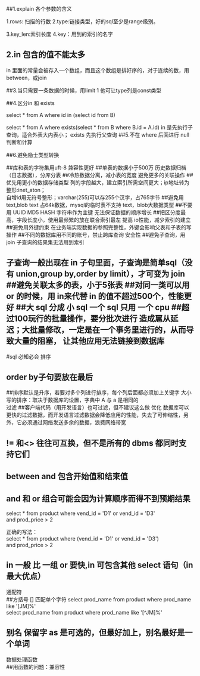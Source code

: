 ##1.explain 各个参数的含义

1.rows: 扫描的行数
2.type:链接类型，好的sql至少是range级别。

3.key_len:索引长度
4.key：用到的索引的名字

## 2.in 包含的值不能太多
in 里面的常量会被存入一个数组，而且这个数组是排好序的，对于连续的数，用between，或join

##3.当只需要一条数据的时候，用limit 1
他可让type列是const类型

##4.区分in 和 exists

select * from A where id in (select id from B)

select * from A where exists(select * from B  where B.id = A.id)
in 是先执行子查询，适合外表大内表小；
exists 先执行父查询
##5.不在 where 后面进行 null判断和计算

##6.避免隐士类型转换

##库和表的字符集用uft-8
兼容性更好
##单表的数据小于500万
历史数据归档（日志数据），分库分表
##冷热数据分离，减小表的宽度
避免更多的关联操作
##优先用更小的数据存储类型
列的字段越大，建立索引所需空间更大；ip地址转为整形:inet_aton；  
自增id用无符号整形；varchar(255)可以存255个汉字，占765字节
##避免用text,blob
text 占64k数据，mysql的临时表不支持 text，blob大数据类型
##不要用 UUID MD5 HASH 字符串作为主键
无法保证数据的顺序增长
##把区分度最高，字段长度小，使用最频繁的放在联合索引最左
提高 io性能，减少索引的建立
##避免用外键约束
在业务端实现数据的参照完整性，外键会影响父表和子表的写操作
##不同的数据库用不同的账号，禁止跨库查询
安全性
##避免子查询，用 join
子查询的结果集无法用到索引

子查询一般出现在 in 子句里面，子查询是简单sql（没有 union,group by,order by limit），才可变为 join
##避免关联太多的表，小于5张表
##对同一类可以用 or 的时候，用 in来代替
in 的值不超过500个，性能更好
##大 sql 分成 小 sql
一个 sql 只用 一个 cpu
##超过100玩行的批量操作，要分批次进行
造成扈从延迟；大批量修改，一定是在一个事务里进行的，从而导致大量的阻塞，
让其他应用无法链接到数据库
---  
#sql 必知必会
排序
## order by子句要放在最后
##排序默认是升序，若要对多个列进行排序，每个列后面都必须加上关键字
大小写的排序：取决于数据库的设置，字典中 A 与 a 是相同的  
过滤
##客户端代码（用开发语言）也可过滤，但不建议这么做
优化 数据库可以更快的过滤数据，而开发语言过滤数据会降低应用的性能，失去了可伸缩性，另外，它必须通过网络发送多余的数据，浪费网络带宽
## != 和<> 往往可互换，但不是所有的 dbms 都同时支持它们
## between and 包含开始值和结束值
## and 和 or 组合可能会因为计算顺序而得不到预期结果
select * from product where vend_id = 'D1' or vend_id = 'D3'  
and prod_price > 2

正确的写法：  
select * from product where (vend_id = 'D1' or vend_id = 'D3')  
and prod_price > 2  
## in 一般 比 一组 or 要快,in 可包含其他 select 语句（in 最大优点）
通配符  
##方括号 [] 匹配单个字符
select prod_name from product where prod_name like '[JM]%'  
select prod_name from product where prod_name like '[^JM]%' 
## 别名 保留字 as 是可选的，但最好加上，别名最好是一个单词
数据处理函数  
##用函数的问题：兼容性 